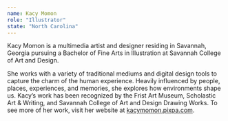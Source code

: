 ```yaml
---
name: Kacy Momon
role: "Illustrator"
state: "North Carolina"
---
```


Kacy Momon is a multimedia artist and designer residing in Savannah,
Georgia pursuing a Bachelor of Fine Arts in Illustration at Savannah
College of Art and Design.

She works with a variety of traditional mediums and digital design
tools to capture the charm of the human experience. Heavily influenced
by people, places, experiences, and memories, she explores how
environments shape us. Kacy’s work has been recognized by the Frist Art
Museum, Scholastic Art & Writing, and Savannah College of Art and Design Drawing Works. To see more of her work, visit her website at [kacymomon.pixpa.com](https://kacymomon.pixpa.com).
